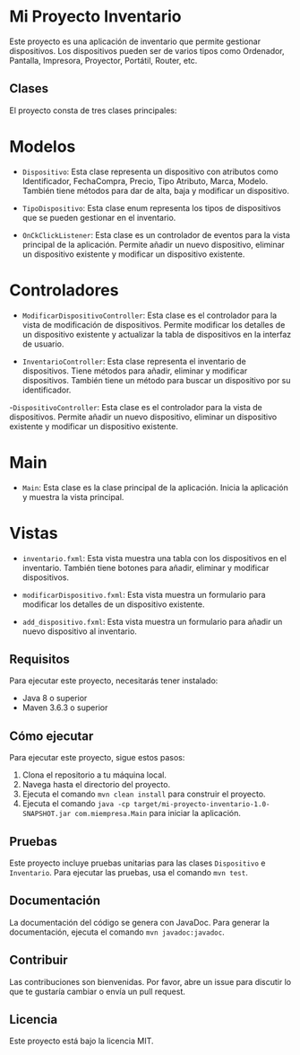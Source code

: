 # Mi Proyecto Inventario

Este proyecto es una aplicación de inventario que permite gestionar dispositivos. Los dispositivos pueden ser de varios tipos como Ordenador, Pantalla, Impresora, Proyector, Portátil, Router, etc.

## Clases

El proyecto consta de tres clases principales:

# Modelos

- `Dispositivo`: Esta clase representa un dispositivo con atributos como Identificador, FechaCompra, Precio, Tipo Atributo, Marca, Modelo. También tiene métodos para dar de alta, baja y modificar un dispositivo.

- `TipoDispositivo`: Esta clase enum representa los tipos de dispositivos que se pueden gestionar en el inventario.

- `OnCkClickListener`: Esta clase es un controlador de eventos para la vista principal de la aplicación. Permite añadir un nuevo dispositivo, eliminar un dispositivo existente y modificar un dispositivo existente.

# Controladores

- `ModificarDispositivoController`: Esta clase es el controlador para la vista de modificación de dispositivos. Permite modificar los detalles de un dispositivo existente y actualizar la tabla de dispositivos en la interfaz de usuario.

- `InventarioController`: Esta clase representa el inventario de dispositivos. Tiene métodos para añadir, eliminar y modificar dispositivos. También tiene un método para buscar un dispositivo por su identificador.

-`DispositivoController`: Esta clase es el controlador para la vista de dispositivos. Permite añadir un nuevo dispositivo, eliminar un dispositivo existente y modificar un dispositivo existente.

# Main

- `Main`: Esta clase es la clase principal de la aplicación. Inicia la aplicación y muestra la vista principal.

# Vistas

- `inventario.fxml`: Esta vista muestra una tabla con los dispositivos en el inventario. También tiene botones para añadir, eliminar y modificar dispositivos.

- `modificarDispositivo.fxml`: Esta vista muestra un formulario para modificar los detalles de un dispositivo existente.

- `add_dispositivo.fxml`: Esta vista muestra un formulario para añadir un nuevo dispositivo al inventario.

## Requisitos

Para ejecutar este proyecto, necesitarás tener instalado:

- Java 8 o superior
- Maven 3.6.3 o superior

## Cómo ejecutar

Para ejecutar este proyecto, sigue estos pasos:

1. Clona el repositorio a tu máquina local.
2. Navega hasta el directorio del proyecto.
3. Ejecuta el comando `mvn clean install` para construir el proyecto.
4. Ejecuta el comando `java -cp target/mi-proyecto-inventario-1.0-SNAPSHOT.jar com.miempresa.Main` para iniciar la aplicación.

## Pruebas

Este proyecto incluye pruebas unitarias para las clases `Dispositivo` e `Inventario`. Para ejecutar las pruebas, usa el comando `mvn test`.

## Documentación

La documentación del código se genera con JavaDoc. Para generar la documentación, ejecuta el comando `mvn javadoc:javadoc`.

## Contribuir

Las contribuciones son bienvenidas. Por favor, abre un issue para discutir lo que te gustaría cambiar o envía un pull request.

## Licencia

Este proyecto está bajo la licencia MIT.
